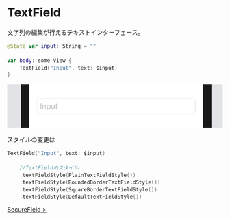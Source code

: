 # TextField

文字列の編集が行えるテキストインターフェース。

```Swift
@State var input: String = ""

var body: some View {
    TextField("Input", text: $input)
}
```

<img src="../../Resources/4-textfield.png"/>

スタイルの変更は

```Swift
TextField("Input", text: $input)

    //TextFieldのスタイル
    .textFieldStyle(PlainTextFieldStyle())
    .textFieldStyle(RoundedBorderTextFieldStyle())
    .textFieldStyle(SquareBorderTextFieldStyle())
    .textFieldStyle(DefaultTextFieldStyle())
```

[SecureField >](4-SecureField.md)